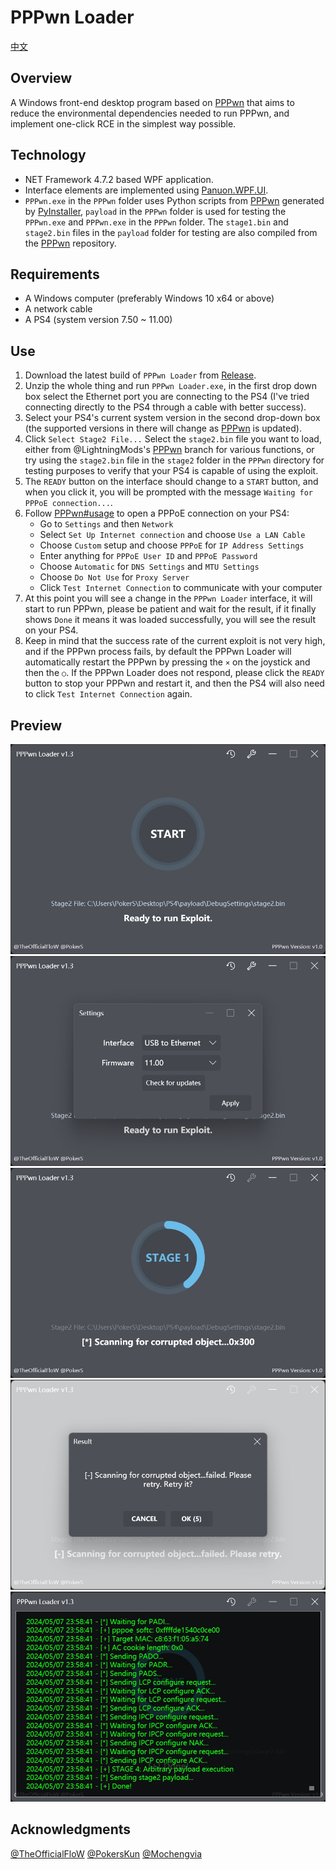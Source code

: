 # PPPwn Loader
[中文](README_CN.md)
## Overview
A Windows front-end desktop program based on [PPPwn](https://github.com/TheOfficialFloW/PPPwn) that aims to reduce the environmental dependencies needed to run PPPwn, and implement one-click RCE in the simplest way possible.
## Technology
- NET Framework 4.7.2 based WPF application.
- Interface elements are implemented using [Panuon.WPF.UI](https://github.com/Panuon/Panuon.WPF.UI).
- `PPPwn.exe` in the `PPPwn` folder uses Python scripts from [PPPwn](https://github.com/TheOfficialFloW/PPPwn) generated by [PyInstaller](https://pyinstaller.org), `payload` in the `PPPwn` folder is used for testing the `PPPwn.exe` and `PPPwn.exe` in the `PPPwn` folder. The `stage1.bin` and `stage2.bin` files in the `payload` folder for testing are also compiled from the [PPPwn](https://github.com/TheOfficialFloW/PPPwn) repository.
## Requirements
- A Windows computer (preferably Windows 10 x64 or above)
- A network cable
- A PS4 (system version 7.50 ~ 11.00)
## Use
1. Download the latest build of `PPPwn Loader` from [Release](https://github.com/PokersKun/PPPwn-Loader/releases).
2. Unzip the whole thing and run `PPPwn Loader.exe`, in the first drop down box select the Ethernet port you are connecting to the PS4 (I've tried connecting directly to the PS4 through a cable with better success).
3. Select your PS4's current system version in the second drop-down box (the supported versions in there will change as [PPPwn](https://github.com/TheOfficialFloW/PPPwn) is updated).
4. Click `Select Stage2 File...` Select the `stage2.bin` file you want to load, either from @LightningMods's [PPPwn](https://github.com/LightningMods/PPPwn/releases) branch for various functions, or try using the `stage2.bin` file in the `stage2` folder in the `PPPwn` directory for testing purposes to verify that your PS4 is capable of using the exploit.
5. The `READY` button on the interface should change to a `START` button, and when you click it, you will be prompted with the message `Waiting for PPPoE connection...`.
6. Follow [PPPwn#usage](https://github.com/TheOfficialFloW/PPPwn?tab=readme-ov-file#usage) to open a PPPoE connection on your PS4:
    - Go to `Settings` and then `Network`
    - Select `Set Up Internet connection` and choose `Use a LAN Cable`
    - Choose `Custom` setup and choose `PPPoE` for `IP Address Settings`
    - Enter anything for `PPPoE User ID` and `PPPoE Password`
    - Choose `Automatic` for `DNS Settings` and `MTU Settings`
    - Choose `Do Not Use` for `Proxy Server`
    - Click `Test Internet Connection` to communicate with your computer
7. At this point you will see a change in the `PPPwn Loader` interface, it will start to run PPPwn, please be patient and wait for the result, if it finally shows `Done` it means it was loaded successfully, you will see the result on your PS4.
8. Keep in mind that the success rate of the current exploit is not very high, and if the PPPwn process fails, by default the PPPwn Loader will automatically restart the PPPwn by pressing the `×` on the joystick and then the `○`. If the PPPwn Loader does not respond, please click the `READY` button to stop your PPPwn and restart it, and then the PS4 will also need to click `Test Internet Connection` again.
## Preview
![preview1](doc/preview1.png)
![preview2](doc/preview2.png)
![preview3](doc/preview3.png)
![preview4](doc/preview4.png)
![preview5](doc/preview5.png)
## Acknowledgments
[@TheOfficialFloW](https://github.com/TheOfficialFloW)
[@PokersKun](https://github.com/PokersKun/PPPwn-Loader)
[@Mochengvia](https://github.com/Mochengvia)